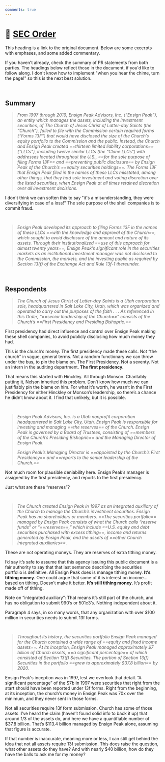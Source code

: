 ```yaml
---
comments: true
---
```

# 📃 [SEC Order](https://www.sec.gov/litigation/admin/2023/34-96951.pdf)
This heading is a link to the original document. Below are some excerpts with emphases, and some added commentary.

If you haven't already, check the summary of PR statements from both parties. The headings below reflect those in the document, if you'd like to follow along. I don't know how to implement "when you hear the chime, turn the page!" so this is the next best solution.

&nbsp;
## Summary
> *From 1997 through 2019, Ensign Peak Advisors, Inc. (“Ensign Peak”), an entity which manages the assets, including the investment securities, of The Church of Jesus Christ of Latter-day Saints (the “Church”), failed to file with the Commission certain required forms (“Forms 13F”) that would have disclosed the size of the Church’s equity portfolio to the Commission and the public. Instead, the Church and Ensign Peak created ==thirteen limited liability corporations== (“LLCs”), including twelve similar LLCs (the “Clone LLCs”) with addresses located throughout the U.S., ==for the sole purpose of filing Forms 13F== and ==preventing public disclosure== by Ensign Peak of the Church’s ==equity securities holdings==. The Forms 13F that Ensign Peak filed in the names of these LLCs misstated, among other things, that they had sole investment and voting discretion over the listed securities, when Ensign Peak at all times retained discretion over all investment decisions.*

I don't think we can soften this to say "it's a misunderstanding, they were diversifying in case of a loss!" The sole purpose of the shell companies is to commit fraud.

&nbsp;

> *Ensign Peak developed its approach to filing Forms 13F in the names of these LLCs ==with the knowledge and approval of the Church==, which sought to avoid disclosure of the amount and nature of its assets. Through their institutionalized ==use of this approach for almost twenty years==, Ensign Peak’s significant role in the securities markets as an institutional investment manager was not disclosed to the Commission, the markets, and the investing public as required by Section 13(f) of the Exchange Act and Rule 13f-1 thereunder.*

&nbsp;

## Respondents

> *The Church of Jesus Christ of Latter-day Saints is a Utah corporation sole, headquartered in Salt Lake City, Utah, which was organized and operated to carry out the purposes of the faith . . . As referenced in this Order, “==senior leadership of the Church==” consists of the Church’s ==First Presidency and Presiding Bishopric.==*

First presidency had direct influence and control over Ensign Peak making these shell companies, to avoid publicly disclosing how much money they had.

This is the church’s money. The first presidency made these calls. Not “the church” in vague, general terms. Not a random functionary we can throw under the bus, to pin the blame on. The First Presidency. Not a seventy. Not an intern in the auditing department. **The first presidency.**

That means this started with Hinckley. All through Monson. Charitably putting it, Nelson inherited this problem. Don’t know how much we can justifiably pin the blame on him. For what it’s worth, he wasn’t in the First Presidency for either Hinckley or Monson’s leadership, so there’s a chance he didn’t know about it. I find that unlikely, but it is possible.

&nbsp;

> *Ensign Peak Advisors, Inc. is a Utah nonprofit corporation headquartered in Salt Lake City, Utah. Ensign Peak is responsible for investing and managing ==the reserves== of the Church. Ensign Peak is governed by a Board of Trustees, consisting of ==members of the Church’s Presiding Bishopric== and the Managing Director of Ensign Peak.*
> 
> *Ensign Peak’s Managing Director is ==appointed by the Church’s First Presidency== and ==reports to the senior leadership of the Church.==*

Not much room for plausible deniability here. Ensign Peak’s manager is assigned by the first presidency, and reports to the first presidency.

Just what are these “reserves”?

&nbsp;

> *The Church created Ensign Peak in 1997 as an integrated auxiliary of the Church to manage the Church’s investment securities. Ensign Peak has no shareholders or members. ==The securities portfolio== managed by Ensign Peak consists of what the Church calls “reserve funds” or “==reserves==,” which include ==U.S. equity and debt securities purchased with excess tithing==, income and returns generated by Ensign Peak, and the assets of ==other Church integrated auxiliaries==.*

These are not operating moneys. They are reserves of extra tithing money.

I’d say it’s safe to assume that this agency issuing this public document is a fair authority to say that that last sentence describing the securities portfolio is definitive. All Ensign Peak does is manage tithing money. **It’s tithing money**. One could argue that some of it is interest on income… based on tithing. Doesn’t make it better. **It’s still tithing money**. It’s profit made off of tithing.

Note on “integrated auxiliary”: That means it’s still part of the church, and has no obligation to submit 990’s or 501c3’s. Nothing independent about it.

Paragraph 4 says, in so many words, that any organization with over $100 million in securities needs to submit 13f forms.

&nbsp;

> *Throughout its history, the securities portfolio Ensign Peak managed for the Church contained a wide range of ==equity and fixed income assets==. At its inception, Ensign Peak managed approximately $7 billion of Church assets, ==a significant percentage== of which consisted of Section 13(f) Securities. The portion of Section 13(f) Securities in the portfolio ==grew to approximately $37.8 billion== by 2020.*

Ensign Peak's inception was in 1997, lest we overlook that detail. “A significant percentage” of the $7b in 1997 were securities that right from the start should have been reported under 13f forms. Right from the beginning, at its inception, the church’s money in Ensign Peak was 70x over the minimum, and they never sent in those forms.

Not all securities require 13f form submission. Church has some of those assets. I’ve heard the claim (haven’t found solid info to back it up) that around 1/3 of the assets do, and here we have a quantifiable number of $37.8 billion. That’s $113.4 billion managed by Ensign Peak alone, assuming that figure is accurate.

If that number is inaccurate, meaning more or less, I can still get behind the idea that not all assets require 13f submission. This does raise the question, what other assets do they have? And with nearly $40 billion, how do they have the balls to ask me for my money?
